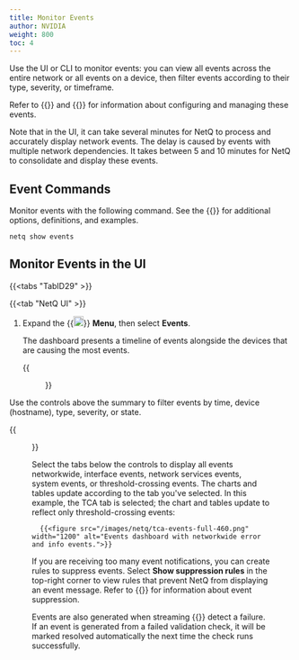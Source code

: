 ```yaml
---
title: Monitor Events
author: NVIDIA
weight: 800
toc: 4
---
```

Use the UI or CLI to monitor events: you can view all events across the entire network or all events on a device, then filter events according to their type, severity, or timeframe.

Refer to {{<link title="Configure System Event Notifications">}} and {{<link title="Configure Threshold-Crossing Event Notifications">}} for information about configuring and managing these events.

Note that in the UI, it can take several minutes for NetQ to process and accurately display network events. The delay is caused by events with multiple network dependencies. It takes between 5 and 10 minutes for NetQ to consolidate and display these events.

## Event Commands

Monitor events with the following command. See the {{<link title="show/#netq-show-events" text="command line reference">}} for additional options, definitions, and examples.

```
netq show events
```

## Monitor Events in the UI

{{<tabs "TabID29" >}}

{{<tab "NetQ UI" >}}

1. Expand the {{<img src="https://icons.cumulusnetworks.com/01-Interface-Essential/03-Menu/navigation-menu.svg" height="18" width="18">}} **Menu**, then select **Events**.

    The dashboard presents a timeline of events alongside the devices that are causing the most events. 

    {{<figure src="/images/netq/events-full-460.png" width="1200" alt="Events dashboard with networkwide error and info events.">}}

  Use the controls above the summary to filter events by time, device (hostname), type, severity, or state.

  {{<figure src="/images/netq/event-controls-460.png" width="500" alt="">}}

  Select the tabs below the controls to display all events networkwide, interface events, network services events, system events, or threshold-crossing events. The charts and tables update according to the tab you've selected. In this example, the TCA tab is selected; the chart and tables update to reflect only threshold-crossing events:

      {{<figure src="/images/netq/tca-events-full-460.png" width="1200" alt="Events dashboard with networkwide error and info events.">}}

 If you are receiving too many event notifications, you can create rules to suppress events. Select **Show suppression rules** in the top-right corner to view rules that prevent NetQ from displaying an event message. Refer to {{<link title="Configure System Event Notifications#suppress-events" text="Configure System Event Notifications">}} for information about event suppression.

  Events are also generated when streaming {{<link title="Validate Overall Network Health" text="validation checks">}} detect a failure. If an event is generated from a failed validation check, it will be marked resolved automatically the next time the check runs successfully.
